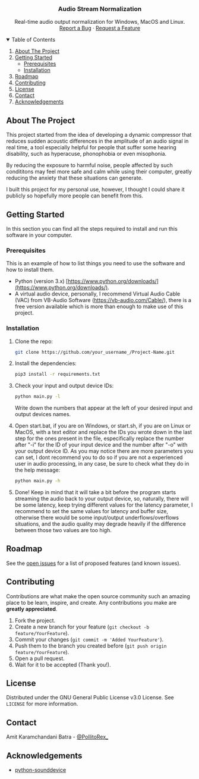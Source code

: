 <p align="center">
  <h3 align="center">Audio Stream Normalization</h3>

  <p align="center">
    Real-time audio output normalization for Windows, MacOS and Linux.
    <br/>
    <a href="https://github.com/RYSKZ/Audio-Stream-Normalization/issues">Report a Bug</a>
    ·
    <a href="https://github.com/RYSKZ/Audio-Stream-Normalization/issues">Request a Feature</a>
  </p>
</p>


<details open="open">
  <summary>Table of Contents</summary>
  <ol>
    <li>
      <a href="#about-the-project">About The Project</a>
    </li>
    <li>
      <a href="#getting-started">Getting Started</a>
      <ul>
        <li><a href="#prerequisites">Prerequisites</a></li>
        <li><a href="#installation">Installation</a></li>
      </ul>
    </li>
    <li><a href="#roadmap">Roadmap</a></li>
    <li><a href="#contributing">Contributing</a></li>
    <li><a href="#license">License</a></li>
    <li><a href="#contact">Contact</a></li>
    <li><a href="#acknowledgements">Acknowledgements</a></li>
  </ol>
</details>


<!-- ABOUT THE PROJECT -->
## About The Project

This project started from the idea of developing a dynamic compressor that reduces sudden acoustic differences in the amplitude of an audio signal in real time, a tool especially helpful for people that suffer some hearing disability, such as hyperacuse, phonophobia or even misophonia.

By reducing the exposure to harmful noise, people affected by such condititons may feel more safe and calm while using their computer, greatly reducing the anxiety that these situations can generate.

I built this project for my personal use, however, I thought I could share it publicly so hopefully more people can benefit from this.

<!-- GETTING STARTED -->
## Getting Started

In this section you can find all the steps required to install and run this software in your computer.

### Prerequisites

This is an example of how to list things you need to use the software and how to install them.
* Python (version 3.x) [https://www.python.org/downloads/](https://www.python.org/downloads/).
* A virtual audio device, personally, I recommend Virtual Audio Cable (VAC) from VB-Audio Software (https://vb-audio.com/Cable/), there is a free version available which is more than enough to make use of this project.

### Installation

1. Clone the repo:
   ```sh
   git clone https://github.com/your_username_/Project-Name.git
   ```
   
2. Install the dependencies:
   ```sh
   pip3 install -r requirements.txt
   ```
   
3. Check your input and output device IDs:
   ```sh
   python main.py -l
   ```
   Write down the numbers that appear at the left of your desired input and output devices names.
   
4. Open start.bat, if you are on Windows, or start.sh, if you are on Linux or MacOS, with a text editor and replace the IDs you wrote down in the last step for the ones present in the file, especifically replace the number after "-i" for the ID of your input device and the number after "-o" with your output device ID.
As you may notice there are more parameters you can set, I dont recommend you to do so if you are not a experienced user in audio processing, in any case, be sure to check what they do in the help message:
   ```sh
   python main.py -h
   ```
   
5. Done! Keep in mind that it will take a bit before the program starts streaming the audio back to your output device, so, naturally, there will be some latency, keep trying different values for the latency parameter, I recommend to set the same values for latency and buffer size, otherwise there would be some input/output underflows/overflows situations, and the audio quality may degrade heavily if the difference between those two values are too high.


<!-- ROADMAP -->
## Roadmap

See the [open issues](https://github.com/RYSKZ/Audio-Stream-Normalization/issues) for a list of proposed features (and known issues).


<!-- CONTRIBUTING -->
## Contributing

Contributions are what make the open source community such an amazing place to be learn, inspire, and create. Any contributions you make are **greatly appreciated**.

1. Fork the project.
2. Create a new branch for your feature (`git checkout -b feature/YourFeature`).
3. Commit your changes (`git commit -m 'Added YourFeature'`).
4. Push them to the branch you created before (`git push origin feature/YourFeature`).
5. Open a pull request.
6. Wait for it to be accepted (Thank you!).


<!-- LICENSE -->
## License

Distributed under the GNU General Public License v3.0 License. See `LICENSE` for more information.


<!-- CONTACT -->
## Contact

Amit Karamchandani Batra - [@PollitoRex_](https://twitter.com/PollitoRex_)

<!-- ACKNOWLEDGEMENTS -->
## Acknowledgements
* [python-sounddevice](https://github.com/spatialaudio/python-sounddevice)
